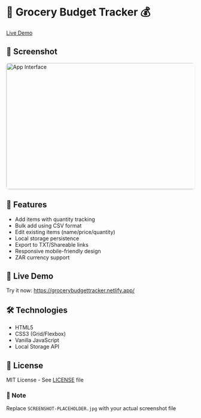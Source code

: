 <!DOCTYPE html>
<html lang="en">
<head>
    <meta charset="UTF-8">
    
</head>
<body>
    <h1>🛒 Grocery Budget Tracker 💰</h1>    
    <a href="https://grocerybudgettracker.netlify.app/" class="badge">Live Demo</a>
    <h2>📸 Screenshot</h2>
     <img src="https://github.com/user-attachments/assets/595d5da1-ceb4-4f90-83b2-7d6a3448a7ed" 
       alt="App Interface" 
       width="600" 
       height="337"
       style="border-radius: 8px; box-shadow: 0 2px 4px rgba(0,0,0,0.1)">
    <h2>🌟 Features</h2>
    <ul>
        <li>Add items with quantity tracking</li>
        <li>Bulk add using CSV format</li>
        <li>Edit existing items (name/price/quantity)</li>
        <li>Local storage persistence</li>
        <li>Export to TXT/Shareable links</li>
        <li>Responsive mobile-friendly design</li>
        <li>ZAR currency support</li>
    </ul>
    <h2>🚀 Live Demo</h2>
    <p>Try it now: <a href="https://grocerybudgettracker.netlify.app/">https://grocerybudgettracker.netlify.app/</a></p>
       <h2>🛠️ Technologies</h2>
    <ul>
        <li>HTML5</li>
        <li>CSS3 (Grid/Flexbox)</li>
        <li>Vanilla JavaScript</li>
        <li>Local Storage API</li>
    </ul>
    <h2>📄 License</h2>
    <p>MIT License - See <a href="LICENSE">LICENSE</a> file</p>
    <div class="note">
        <h3>📝 Note</h3>
        <p>Replace <code>SCREENSHOT-PLACEHOLDER.jpg</code> with your actual screenshot file</p>
    </div>
</body>
</html>
